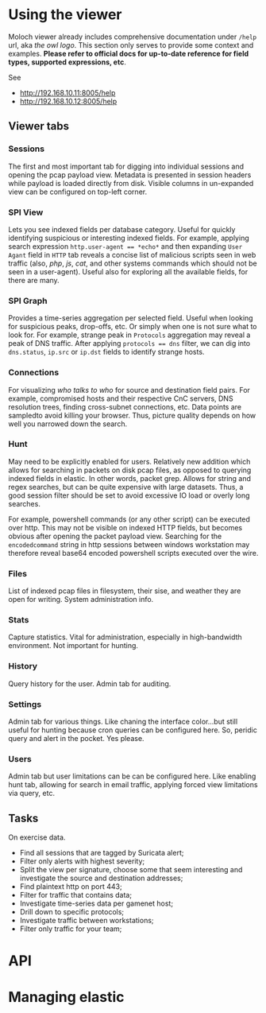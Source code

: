 # Using the viewer

Moloch viewer already includes comprehensive documentation under `/help` url, aka *the owl logo*. This section only serves to provide some context and examples. **Please refer to official docs for up-to-date reference for field types, supported expressions, etc**.

See
 * http://192.168.10.11:8005/help
 * http://192.168.10.12:8005/help

## Viewer tabs

### Sessions

The first and most important tab for digging into individual sessions and opening the pcap payload view. Metadata is presented in session headers while payload is loaded directly from disk. Visible columns in un-expanded view can be configured on top-left corner.

### SPI View

Lets you see indexed fields per database category. Useful for quickly identifying suspicious or interesting indexed fields. For example, applying search expression `http.user-agent == *echo*` and then expanding `User Agant` field in `HTTP` tab reveals a concise list of malicious scripts seen in web traffic (also, *php*, *js*, *cat*, and other systems commands which should not be seen in a user-agent). Useful also for exploring all the available fields, for there are many.

### SPI Graph

Provides a time-series aggregation per selected field. Useful when looking for suspicious peaks, drop-offs, etc. Or simply when one is not sure what to look for. For example, strange peak in `Protocols` aggregation may reveal a peak of DNS traffic. After applying `protocols == dns` filter, we can dig into `dns.status`, `ip.src` or `ip.dst` fields to identify strange hosts.

### Connections

For visualizing *who talks to who* for source and destination field pairs. For example, compromised hosts and their respective CnC servers, DNS resolution trees, finding cross-subnet connections, etc. Data points are sampledto avoid killing your browser. Thus, picture quality depends on how well you narrowed down the search.

### Hunt

May need to be explicitly enabled for users. Relatively new addition which allows for searching in packets on disk pcap files, as opposed to querying indexed fields in elastic. In other words, packet grep. Allows for string and regex searches, but can be quite expensive with large datasets. Thus, a good session filter should be set to avoid excessive IO load or overly long searches.

For example, powershell commands (or any other script) can be executed over http. This may not be visible on indexed HTTP fields, but becomes obvious after opening the packet payload view. Searching for the `encodedcommand` string in http sessions between windows workstation may therefore reveal base64 encoded powershell scripts executed over the wire.

### Files

List of indexed pcap files in filesystem, their sise, and weather they are open for writing. System administration info.

### Stats

Capture statistics. Vital for administration, especially in high-bandwidth environment. Not important for hunting.

### History

Query history for the user. Admin tab for auditing.

### Settings

Admin tab for various things. Like chaning the interface color...but still useful for hunting because cron queries can be configured here. So, peridic query and alert in the pocket. Yes please.

### Users

Admin tab but user limitations can be can be configured here. Like enabling hunt tab, allowing for search in email traffic, applying forced view limitations via query, etc.

## Tasks

On exercise data.

 * Find all sessions that are tagged by Suricata alert;
  * Filter only alerts with highest severity;
  * Split the view per signature, choose some that seem interesting and investigate the source and destination addresses;
 * Find plaintext http on port 443;
  * Filter for traffic that contains data;
 * Investigate time-series data per gamenet host;
  * Drill down to specific protocols;
 * Investigate traffic between workstations;
  * Filter only traffic for your team;

# API

# Managing elastic
